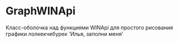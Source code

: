 # GraphWINApi
Класс-оболочка над функциями WINApi для простого рисования графики
лолкекчебурек
'Илья, заполни меня'
